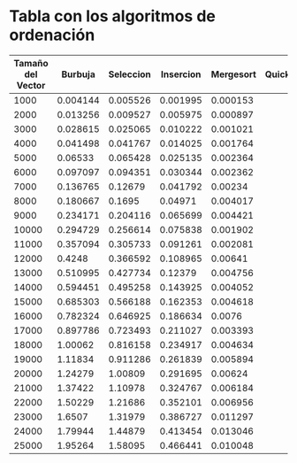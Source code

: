 # Tabla con los algoritmos de ordenación

| Tamaño del Vector | Burbuja | Seleccion | Insercion | Mergesort | Quicksort |
|-------------------|---------|-----------|-----------|-----------|-----------|
|1000|0.004144|0.005526|0.001995|0.000153|
|2000|0.013256|0.009527|0.005975|0.000897|
|3000|0.028615|0.025065|0.010222|0.001021|
|4000|0.041498|0.041767|0.014025|0.001764|
|5000|0.06533|0.065428|0.025135|0.002364|
|6000|0.097097|0.094351|0.030344|0.002362|
|7000|0.136765|0.12679|0.041792|0.00234|
|8000|0.180667|0.1695|0.04971|0.004017|
|9000|0.234171|0.204116|0.065699|0.004421|
|10000|0.294729|0.256614|0.075838|0.001902|
|11000|0.357094|0.305733|0.091261|0.002081|
|12000|0.4248|0.366592|0.108965|0.00641|
|13000|0.510995|0.427734|0.12379|0.004756|
|14000|0.594451|0.495258|0.143925|0.004052|
|15000|0.685303|0.566188|0.162353|0.004618|
|16000|0.782324|0.646925|0.186634|0.0076|
|17000|0.897786|0.723493|0.211027|0.003393|
|18000|1.00062|0.816158|0.234917|0.004634|
|19000|1.11834|0.911286|0.261839|0.005894|
|20000|1.24279|1.00809|0.291695|0.00624|
|21000|1.37422|1.10978|0.324767|0.006184|
|22000|1.50229|1.21686|0.352101|0.006956|
|23000|1.6507|1.31979|0.386727|0.011297|
|24000|1.79944|1.44879|0.413454|0.013046|
|25000|1.95264|1.58095|0.466441|0.010048|
